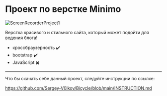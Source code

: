 # Проект по верстке Minimo

![ScreenRecorderProject1](https://github.com/user-attachments/assets/dd52b80b-438a-4b00-bf22-cf5035ba93c5)


Верстка красивого и стильного сайта, который может подойти для ведения блога! 

- кроссбраузерность :heavy_check_mark:
- bootstrap :heavy_check_mark:
- JavaScript :heavy_multiplication_x:
---
Что бы скачать себе данный проект, следуйте инструкции по ссылке:

https://github.com/Sergey-V0lkov/Bicycle/blob/main/INSTRUCTION.md
